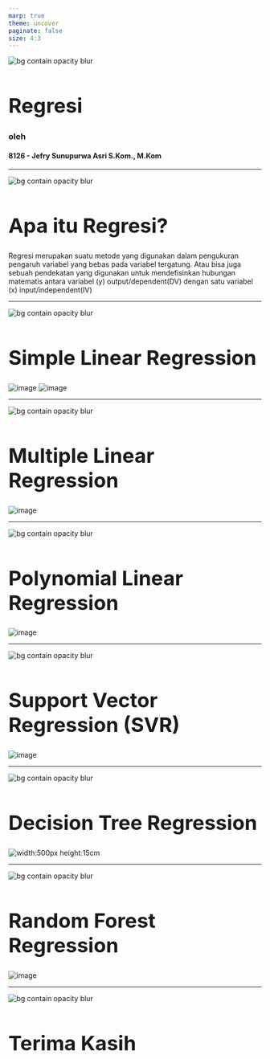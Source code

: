 ```yaml
---
marp: true
theme: uncover
paginate: false
size: 4:3
---
```

<style>
    :root {
        --color-background: #FFFFFF;
        --color-foreground: #101010;
        font-family: MesloLGS NF;
        font-size : 20px;
    }
    h1 {
        font-size : 40px;
    }

    header {
        top: 30px;
    }

    footer {
        bottom: 30px;
    }
    
</style>
![bg contain opacity blur](ueu.png)
# Regresi
### oleh
#### 8126 - Jefry Sunupurwa Asri S.Kom., M.Kom

---
![bg contain opacity blur](ueu.png)
# Apa itu Regresi?
Regresi merupakan suatu metode yang digunakan dalam pengukuran pengaruh variabel yang bebas pada variabel tergatung. Atau bisa juga sebuah pendekatan yang digunakan untuk mendefisinkan hubungan matematis antara variabel (y) output/dependent(DV) dengan satu variabel (x) input/independent(IV)

---
![bg contain opacity blur](ueu.png)
# Simple Linear Regression
![image](simplelinear.png)
![image](simplereg.png)

---
![bg contain opacity blur](ueu.png)
# Multiple Linear Regression
![image](multilinear.png)


---
![bg contain opacity blur](ueu.png)
# Polynomial Linear Regression
![image](poly.png)

---
![bg contain opacity blur](ueu.png)
# Support Vector Regression (SVR)
![image](svr.png)

---
![bg contain opacity blur](ueu.png)
# Decision Tree Regression
![width:500px height:15cm](dtr1.png)

---
![bg contain opacity blur](ueu.png)
# Random Forest Regression
![image](rfr.png)

---
![bg contain opacity blur](ueu.png)
# Terima Kasih

